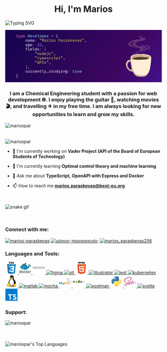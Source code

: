 <h1 align="center">Hi, I'm Marios</h1>

<img src="https://readme-typing-svg.demolab.com?font=Montserrat&size=30&pause=1000&color=7C3F93FF&center=true&vCenter=true&width=1000&lines=Welcome+to+my+profile's+README+%F0%9F%91%8B" alt="Typing SVG" />

![profile_banner](github_header.png)

<h3 align="center">I am a Chemical Engineering student with a passion for web development 🌐. I enjoy playing the guitar 🎸, watching movies 🎬, and travelling ✈ in my free time. I am always looking for new opportunities to learn and grow my skills.</h3>

<img align="center" src="https://komarev.com/ghpvc/?username=mariospar&label=Profile%20views&color=ff69b4&style=flat-square" alt="mariospar"/>

<img align="center" style="padding-top: 20px;" src="https://media.giphy.com/media/wLNuW1tCKRiPmDV5Y4/giphy.gif" height="200" width="240" alt="mariospar" /><br>

- 🔭 I'm currently working on **Vader Project (API of the Board of European Students of Technology)**

- 🌱 I'm currently learning **Optimal control theory and machine learning**

- 💬 Ask me about **TypeScript, OpenAPI with Express and Docker**

- 📫 How to reach me **marios.paraskevas@best-eu.org**

<br>

![snake gif](https://github.com/mariospar/mariospar/blob/output/github-contribution-grid-snake.gif)

<br>
<h3 align="left">Connect with me:</h3>
<p align="left">
<a href="https://linkedin.com/in/marios-paraskevas" target="blank"><img align="center" src="https://raw.githubusercontent.com/rahuldkjain/github-profile-readme-generator/master/src/images/icons/Social/linked-in-alt.svg" alt="marios-paraskevas" height="30" width="40" /></a>
<a href="https://fb.com/μάριος-παρασκευάς" target="blank"><img align="center" src="https://raw.githubusercontent.com/rahuldkjain/github-profile-readme-generator/master/src/images/icons/Social/facebook.svg" alt="μάριος-παρασκευάς" height="30" width="40" /></a>
<a href="https://instagram.com/marios_paraskevas256" target="blank"><img align="center" src="https://raw.githubusercontent.com/rahuldkjain/github-profile-readme-generator/master/src/images/icons/Social/instagram.svg" alt="marios_paraskevas256" height="30" width="40" /></a>
</p>

<h3 align="left">Languages and Tools:</h3>
<p align="left"> <a href="https://www.w3schools.com/css/" target="_blank" rel="noreferrer"> <img src="https://raw.githubusercontent.com/devicons/devicon/master/icons/css3/css3-original-wordmark.svg" alt="css3" width="40" height="40"/> </a> <a href="https://www.docker.com/" target="_blank" rel="noreferrer"> <img src="https://raw.githubusercontent.com/devicons/devicon/master/icons/docker/docker-original-wordmark.svg" alt="docker" width="40" height="40"/> </a> <a href="https://expressjs.com" target="_blank" rel="noreferrer"> <img src="https://raw.githubusercontent.com/devicons/devicon/master/icons/express/express-original-wordmark.svg" alt="express" width="40" height="40"/> </a> <a href="https://www.figma.com/" target="_blank" rel="noreferrer"> <img src="https://www.vectorlogo.zone/logos/figma/figma-icon.svg" alt="figma" width="40" height="40"/> </a> <a href="https://git-scm.com/" target="_blank" rel="noreferrer"> <img src="https://www.vectorlogo.zone/logos/git-scm/git-scm-icon.svg" alt="git" width="40" height="40"/> </a> <a href="https://www.w3.org/html/" target="_blank" rel="noreferrer"> <img src="https://raw.githubusercontent.com/devicons/devicon/master/icons/html5/html5-original-wordmark.svg" alt="html5" width="40" height="40"/> </a> <a href="https://www.adobe.com/in/products/illustrator.html" target="_blank" rel="noreferrer"> <img src="https://www.vectorlogo.zone/logos/adobe_illustrator/adobe_illustrator-icon.svg" alt="illustrator" width="40" height="40"/> </a> <a href="https://jestjs.io" target="_blank" rel="noreferrer"> <img src="https://www.vectorlogo.zone/logos/jestjsio/jestjsio-icon.svg" alt="jest" width="40" height="40"/> </a> <a href="https://kubernetes.io" target="_blank" rel="noreferrer"> <img src="https://www.vectorlogo.zone/logos/kubernetes/kubernetes-icon.svg" alt="kubernetes" width="40" height="40"/> </a> <a href="https://www.linux.org/" target="_blank" rel="noreferrer"> <img src="https://raw.githubusercontent.com/devicons/devicon/master/icons/linux/linux-original.svg" alt="linux" width="40" height="40"/> </a> <a href="https://www.mathworks.com/" target="_blank" rel="noreferrer"> <img src="https://upload.wikimedia.org/wikipedia/commons/2/21/Matlab_Logo.png" alt="matlab" width="40" height="40"/> </a> <a href="https://mochajs.org" target="_blank" rel="noreferrer"> <img src="https://www.vectorlogo.zone/logos/mochajs/mochajs-icon.svg" alt="mocha" width="40" height="40"/> </a> <a href="https://www.mysql.com/" target="_blank" rel="noreferrer"> <img src="https://raw.githubusercontent.com/devicons/devicon/master/icons/mysql/mysql-original-wordmark.svg" alt="mysql" width="40" height="40"/> </a> <a href="https://nodejs.org" target="_blank" rel="noreferrer"> <img src="https://raw.githubusercontent.com/devicons/devicon/master/icons/nodejs/nodejs-original-wordmark.svg" alt="nodejs" width="40" height="40"/> </a> <a href="https://postman.com" target="_blank" rel="noreferrer"> <img src="https://www.vectorlogo.zone/logos/getpostman/getpostman-icon.svg" alt="postman" width="40" height="40"/> </a> <a href="https://www.python.org" target="_blank" rel="noreferrer"> <img src="https://raw.githubusercontent.com/devicons/devicon/master/icons/python/python-original.svg" alt="python" width="40" height="40"/> </a> <a href="https://sass-lang.com" target="_blank" rel="noreferrer"> <img src="https://raw.githubusercontent.com/devicons/devicon/master/icons/sass/sass-original.svg" alt="sass" width="40" height="40"/> </a> <a href="https://svelte.dev" target="_blank" rel="noreferrer"> <img src="https://upload.wikimedia.org/wikipedia/commons/1/1b/Svelte_Logo.svg" alt="svelte" width="40" height="40"/> </a> <a href="https://www.typescriptlang.org/" target="_blank" rel="noreferrer"> <img src="https://raw.githubusercontent.com/devicons/devicon/master/icons/typescript/typescript-original.svg" alt="typescript" width="40" height="40"/> </a> </p>

<h3 align="left">Support:</h3>
<p><a href="https://www.buymeacoffee.com/mariospar"> <img align="left" src="https://cdn.buymeacoffee.com/buttons/v2/default-yellow.png" height="50" width="210" alt="mariospar" /></a></p><br><br>
<br>
<br>
<div style="width: 100%;"><a href="https://github.com/mariospar">

<a href="https://github.com/mariospar?tab=repositories">
<img align="left" src="https://github-readme-stats.vercel.app/api/top-langs/?username=mariospar&theme=dracula&layout=compact&border_radius=10&hide_border=true" alt="mariospar's Top Languages"/>
</a>
</div>
